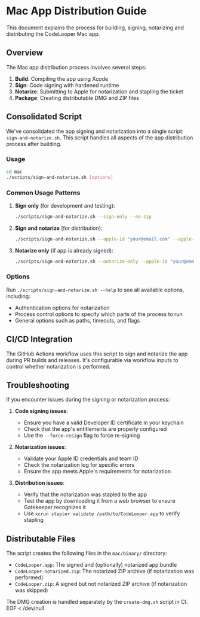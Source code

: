 # Mac App Distribution Guide

This document explains the process for building, signing, notarizing and distributing the CodeLooper Mac app.

## Overview

The Mac app distribution process involves several steps:

1. **Build**: Compiling the app using Xcode
2. **Sign**: Code signing with hardened runtime
3. **Notarize**: Submitting to Apple for notarization and stapling the ticket
4. **Package**: Creating distributable DMG and ZIP files

## Consolidated Script

We've consolidated the app signing and notarization into a single script: `sign-and-notarize.sh`. This script handles all aspects of the app distribution process after building.

### Usage

```bash
cd mac
./scripts/sign-and-notarize.sh [options]
```

### Common Usage Patterns

1. **Sign only** (for development and testing):

   ```bash
   ./scripts/sign-and-notarize.sh --sign-only --no-zip
   ```

2. **Sign and notarize** (for distribution):

   ```bash
   ./scripts/sign-and-notarize.sh --apple-id "your@email.com" --apple-password "app-specific-password" --apple-team-id "TEAMID" --identity "Developer ID Application: Your Name (TEAMID)"
   ```

3. **Notarize only** (if app is already signed):
   ```bash
   ./scripts/sign-and-notarize.sh --notarize-only --apple-id "your@email.com" --apple-password "app-specific-password" --apple-team-id "TEAMID"
   ```

### Options

Run `./scripts/sign-and-notarize.sh --help` to see all available options, including:

- Authentication options for notarization
- Process control options to specify which parts of the process to run
- General options such as paths, timeouts, and flags

## CI/CD Integration

The GitHub Actions workflow uses this script to sign and notarize the app during PR builds and releases. It's configurable via workflow inputs to control whether notarization is performed.

## Troubleshooting

If you encounter issues during the signing or notarization process:

1. **Code signing issues**:

   - Ensure you have a valid Developer ID certificate in your keychain
   - Check that the app's entitlements are properly configured
   - Use the `--force-resign` flag to force re-signing

2. **Notarization issues**:

   - Validate your Apple ID credentials and team ID
   - Check the notarization log for specific errors
   - Ensure the app meets Apple's requirements for notarization

3. **Distribution issues**:
   - Verify that the notarization was stapled to the app
   - Test the app by downloading it from a web browser to ensure Gatekeeper recognizes it
   - Use `xcrun stapler validate /path/to/CodeLooper.app` to verify stapling

## Distributable Files

The script creates the following files in the `mac/binary/` directory:

- `CodeLooper.app`: The signed and (optionally) notarized app bundle
- `CodeLooper-notarized.zip`: The notarized ZIP archive (if notarization was performed)
- `CodeLooper.zip`: A signed but not notarized ZIP archive (if notarization was skipped)

The DMG creation is handled separately by the `create-dmg.sh` script in CI.
EOF < /dev/null
